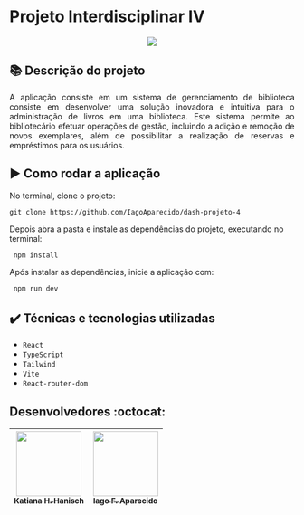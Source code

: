 # Projeto Interdisciplinar Ⅳ

<div align="center">
  <img src="http://img.shields.io/static/v1?label=STATUS&message=CONCLUIDO&color=GREEN&style=for-the-badge"/>
</div>

## :books: Descrição do projeto 

<p align="justify">
A aplicação consiste em um sistema de gerenciamento de biblioteca consiste em desenvolver uma solução inovadora e intuitiva para o administração de livros em uma biblioteca. Este sistema permite ao bibliotecário efetuar operações de gestão, incluindo a adição e remoção de novos exemplares, além de possibilitar a realização de reservas e empréstimos para os usuários.
</p>



## :arrow_forward: Como rodar a aplicação 

No terminal, clone o projeto: 

```
git clone https://github.com/IagoAparecido/dash-projeto-4
```

Depois abra a pasta e instale as dependências do projeto, executando no terminal:

```sh
 npm install
```

Após instalar as dependências, inicie a aplicação com:
```sh
 npm run dev
```

## ✔️ Técnicas e tecnologias utilizadas

- ``React``
- ``TypeScript``
- ``Tailwind``
- ``Vite``
- ``React-router-dom``


## Desenvolvedores :octocat:



| [<img src="https://avatars.githubusercontent.com/u/101157580?v=4" width=115><br><sub>Katiana H. Hanisch</sub>](https://github.com/KatianaHanisch) |  [<img src="https://avatars.githubusercontent.com/u/100394244?v=4" width=115><br><sub>Iago F. Aparecido</sub>](https://github.com/IagoAparecido) | 
| :---: | :---:   


